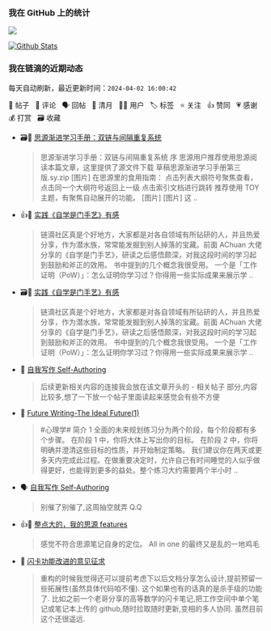 ### 我在 GitHub 上的统计

<a title="Hits" target="_blank" href="https://github.com/Crowds21/Crowds21"><img src="https://hits.b3log.org/crowds21/crowds21.svg"></a>

[![Github Stats](https://github-readme-stats.vercel.app/api?username=crowds21&theme=tokyonight&show_icons=true)](https://github.com/crowds21)

<!--events start -->

### 我在链滴的近期动态

每天自动刷新，最近更新时间：`2024-04-02 16:00:42`

📝 帖子 &nbsp; 💬 评论 &nbsp; 🗣 回帖 &nbsp; 🌙 清月 &nbsp; 👨‍💻 用户 &nbsp; 🏷️ 标签 &nbsp; ⭐️ 关注 &nbsp; 👍 赞同 &nbsp; 💗 感谢 &nbsp; 💰 打赏 &nbsp; 🗃 收藏

* 🗃📝 [思源渐进学习手册：双链与间隔重复系统](https://ld246.com/article/1711024416183)

  > 思源渐进学习手册：双链与间隔重复系统 序 思源用户推荐使用思源阅读本篇文章，这里提供了源文件下载 草稿思源渐进学习手册第三版.sy.zip [图片] 在思源里的食用指南： 点击列表大纲符号聚焦查看，点击同一个大纲符号返回上一级 点击索引文档进行跳转 推荐使用 TOY 主题，有聚焦自动展开的功能。 [图片] [图片] 这 ..
* 👍📝 [实践《自学是门手艺》有感](https://ld246.com/article/1711530964905)

  > 链滴社区真是个好地方，大家都是对各自领域有所钻研的人，并且热爱分享，作为潜水族，常常能发掘到别人掉落的宝藏。前面 AChuan 大佬分享的《自学是门手艺》，研读之后感悟颇深，对我这段时间的学习起到鼓励和斧正的效用。 书中提到的几个概念我很受用。 一个是「工作证明（PoW）」：怎么证明你学习过？你得用一些实际成果来展示学 ..
* 🗃📝 [实践《自学是门手艺》有感](https://ld246.com/article/1711530964905)

  > 链滴社区真是个好地方，大家都是对各自领域有所钻研的人，并且热爱分享，作为潜水族，常常能发掘到别人掉落的宝藏。前面 AChuan 大佬分享的《自学是门手艺》，研读之后感悟颇深，对我这段时间的学习起到鼓励和斧正的效用。 书中提到的几个概念我很受用。 一个是「工作证明（PoW）」：怎么证明你学习过？你得用一些实际成果来展示学 ..
* 💬 [自我写作 Self-Authoring](https://ld246.com/article/1708866599421/comment/1711464596903#comments)

  > 后续更新相关内容的连接我会放在该文章开头的 - 相关帖子 部分,内容比较多,想了一下放一个帖子里面读起来感觉会有些不方便
* 📝 [Future Writing-The Ideal Future(1)](https://ld246.com/article/1711464301384)

  > #心理学# 简介 1 全面的未来规划练习分为两个阶段，每个阶段都有多个步骤。 在阶段 1 中，你将大体上写出你的目标。 在阶段 2 中，你将明确并澄清这些目标的性质，并开始制定策略。 我们建议你在两天或更多天内完成此过程。在做重要决定时，允许自己有时间睡觉的人似乎做得更好，也能得到更多的益处。整个练习大约需要两个半小时 ..
* 🗣 [自我写作 Self-Authoring](https://ld246.com/article/1708866599421/comment/1710844909650#comments)

  > 别催了别催了,这周抽空就弄 Q.Q
* 👍💬 [整点大的，我的思源 features](https://ld246.com/article/1710070526424/comment/1710075792759#comments)

  > 感觉不符合思源笔记自身的定位。 All in one 的最终又是乱的一地鸡毛
* 💬 [闪卡功能改进的意见征求](https://ld246.com/article/1709964739844/comment/1709985637615#comments)

  > 重构的时候我觉得还可以提前考虑下以后文档分享怎么设计,提前预留一些拓展性(虽然具体代码咱不懂). 这个如果也有的话真的是杀手级的功能了. 比如之前一个老哥分享的高等数学的闪卡笔记,把工作空间中单个笔记或笔记本上传的 github,随时拉取随时更新,变相的多人协同. 虽然目前这个还很遥远.


<!--events end -->
